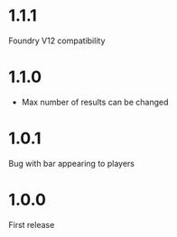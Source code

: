 # 1.1.1
Foundry V12 compatibility
# 1.1.0
 - Max number of results can be changed
# 1.0.1
Bug with bar appearing to players
# 1.0.0
First release